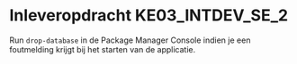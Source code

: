 # Inleveropdracht KE03_INTDEV_SE_2
Run `drop-database` in de Package Manager Console indien je een foutmelding krijgt bij het starten van de applicatie.